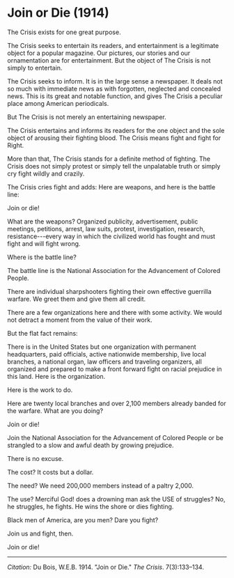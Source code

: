 <!--
title:   Join or Die
author:  Du Bois, W.E.B.
journal: The Crisis
year:    1914
volume:  7
issue:   3
pages:   133-134
-->
# Join or Die (1914)

<span class = "small-caps">The Crisis</span> exists for one great purpose.

<span class = "small-caps">The Crisis</span> seeks to entertain its readers, and entertainment is a legitimate object for a popular magazine. Our pictures, our stories and our ornamentation are for entertainment. But the object of <span class = "small-caps">The Crisis</span> is not simply to entertain.

<span class = "small-caps">The Crisis</span> seeks to inform. It is in the large sense a newspaper. It deals not so much with immediate news as with forgotten, neglected and concealed news. This is its great and notable
function, and gives <span class = "small-caps">The Crisis</span> a peculiar place among American periodicals.

But <span class = "small-caps">The Crisis</span> is not merely an entertaining newspaper.

<span class = "small-caps">The Crisis</span> entertains and informs its readers for the one object and the sole object of arousing their fighting blood. <span class = "small-caps">The Crisis</span> means fight and fight for Right.

More than that, <span class = "small-caps">The Crisis</span> stands for a definite method of fighting. <span class = "small-caps">The Crisis</span> does not simply protest or simply tell the unpalatable truth or simply cry fight wildly and crazily.

<span class = "small-caps">The Crisis</span> cries fight and adds: Here are weapons, and here is the battle line:

Join or die!

What are the weapons? Organized publicity, advertisement, public meetings, petitions, arrest, law suits, protest, investigation, research, resistance---every way in which the civilized world has fought and must fight and will fight wrong.

Where is the battle line?

The battle line is the <span class = "small-caps">National Association for the Advancement of Colored People</span>.

There are individual sharpshooters fighting their own effective guerrilla warfare. We greet them and give them all credit.

There are a few organizations here and there with some activity. We would not detract a moment from the value of their work.

But the flat fact remains:

There is in the United States but one organization with permanent headquarters, paid officials, active nation­wide membership, live local branches, a national organ, law officers and traveling organizers, all organized and prepared to make a front forward fight on racial prejudice in this land.
Here is the organization.

Here is the work to do.

Here are twenty local branches and over 2,100 members already banded for the warfare.
What are you doing?

Join or die!

Join the <span class = "small-caps">National Association for the Advancement of Colored People</span> or be strangled to a slow and awful death by growing prejudice.

There is no excuse.

The cost? It costs but a dollar.

The need? We need 200,000 members instead of a paltry 2,000.

The use? Merciful God! does a drowning man ask the USE of struggles? No, he struggles, he fights. He wins the shore or dies fighting.

Black men of America, are you men? Dare you fight?

Join us and fight, then.

Join or die!

______________
*Citation:* Du Bois, W.E.B. 1914. "Join or Die." *The Crisis*. 7(3):133&ndash;134.